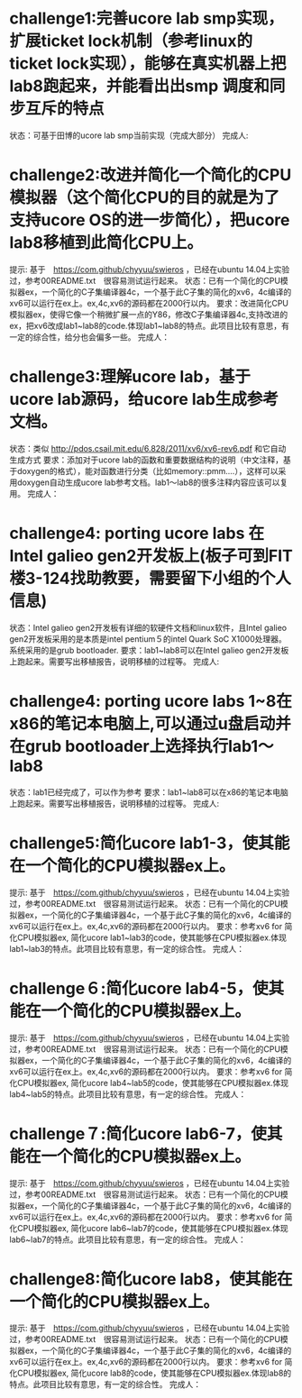 challenge1:完善ucore lab smp实现，扩展ticket lock机制（参考linux的ticket lock实现），能够在真实机器上把lab8跑起来，并能看出出smp 调度和同步互斥的特点
===================================================
状态：可基于田博的ucore lab smp当前实现（完成大部分）
完成人:

challenge2:改进并简化一个简化的CPU模拟器（这个简化CPU的目的就是为了支持ucore OS的进一步简化），把ucore lab8移植到此简化CPU上。
===================================================
提示: 基于　https://com.github/chyyuu/swieros ，已经在ubuntu 14.04上实验过，参考00README.txt　很容易测试运行起来。
状态：已有一个简化的CPU模拟器ex，一个简化的C子集编译器4c，一个基于此C子集的简化的xv6，4c编译的xv6可以运行在ex上。ex,4c,xv6的源码都在2000行以内。
要求：改进简化CPU模拟器ex，使得它像一个稍微扩展一点的Y86，修改C子集编译器4c,支持改进的ex，把xv6改成lab1~lab8的code.体现lab1~lab8的特点。此项目比较有意思，有一定的综合性，给分也会偏多一些。
完成人：

challenge3:理解ucore lab，基于ucore lab源码，给ucore lab生成参考文档。
===================================================
状态：类似 http://pdos.csail.mit.edu/6.828/2011/xv6/xv6-rev6.pdf 和它自动生成方式
要求：添加对于ucore lab的函数和重要数据结构的说明（中文注释，基于doxygen的格式），能对函数进行分类（比如memory::pmm....），这样可以采用doxygen自动生成ucore lab参考文档。lab1～lab8的很多注释内容应该可以复用。
完成人：

challenge4: porting ucore labs 在Intel galieo gen2开发板上(板子可到FIT楼3-124找助教要，需要留下小组的个人信息)
===================================================
状态：Intel galieo gen2开发板有详细的软硬件文档和linux软件，且Intel galieo gen2开发板采用的是本质是intel pentium５的intel Quark SoC X1000处理器。系统采用的是grub bootloader.
要求：lab1~lab8可以在Intel galieo gen2开发板上跑起来。需要写出移植报告，说明移植的过程等。
完成人:


challenge4: porting ucore labs 1~8在x86的笔记本电脑上,可以通过u盘启动并在grub bootloader上选择执行lab1～lab8
===================================================
状态：lab1已经完成了，可以作为参考
要求：lab1~lab8可以在x86的笔记本电脑上跑起来。需要写出移植报告，说明移植的过程等。
完成人:


challenge5:简化ucore lab1-3，使其能在一个简化的CPU模拟器ex上。
===================================================
提示: 基于　https://com.github/chyyuu/swieros ，已经在ubuntu 14.04上实验过，参考00README.txt　很容易测试运行起来。
状态：已有一个简化的CPU模拟器ex，一个简化的C子集编译器4c，一个基于此C子集的简化的xv6，4c编译的xv6可以运行在ex上。ex,4c,xv6的源码都在2000行以内。
要求：参考xv6 for 简化CPU模拟器ex, 简化ucore lab1~lab3的code，使其能够在CPU模拟器ex.体现lab1~lab3的特点。此项目比较有意思，有一定的综合性。
完成人：


challenge６:简化ucore lab4-5，使其能在一个简化的CPU模拟器ex上。
===================================================
提示: 基于　https://com.github/chyyuu/swieros ，已经在ubuntu 14.04上实验过，参考00README.txt　很容易测试运行起来。
状态：已有一个简化的CPU模拟器ex，一个简化的C子集编译器4c，一个基于此C子集的简化的xv6，4c编译的xv6可以运行在ex上。ex,4c,xv6的源码都在2000行以内。
要求：参考xv6 for 简化CPU模拟器ex, 简化ucore lab4~lab5的code，使其能够在CPU模拟器ex.体现lab4~lab5的特点。此项目比较有意思，有一定的综合性。
完成人：


challenge７:简化ucore lab6-7，使其能在一个简化的CPU模拟器ex上。
===================================================
提示: 基于　https://com.github/chyyuu/swieros ，已经在ubuntu 14.04上实验过，参考00README.txt　很容易测试运行起来。
状态：已有一个简化的CPU模拟器ex，一个简化的C子集编译器4c，一个基于此C子集的简化的xv6，4c编译的xv6可以运行在ex上。ex,4c,xv6的源码都在2000行以内。
要求：参考xv6 for 简化CPU模拟器ex, 简化ucore lab6~lab7的code，使其能够在CPU模拟器ex.体现lab6~lab7的特点。此项目比较有意思，有一定的综合性。
完成人：


challenge8:简化ucore lab8，使其能在一个简化的CPU模拟器ex上。
===================================================
提示: 基于　https://com.github/chyyuu/swieros ，已经在ubuntu 14.04上实验过，参考00README.txt　很容易测试运行起来。
状态：已有一个简化的CPU模拟器ex，一个简化的C子集编译器4c，一个基于此C子集的简化的xv6，4c编译的xv6可以运行在ex上。ex,4c,xv6的源码都在2000行以内。
要求：参考xv6 for 简化CPU模拟器ex, 简化ucore lab8的code，使其能够在CPU模拟器ex.体现lab8的特点。此项目比较有意思，有一定的综合性。
完成人：
